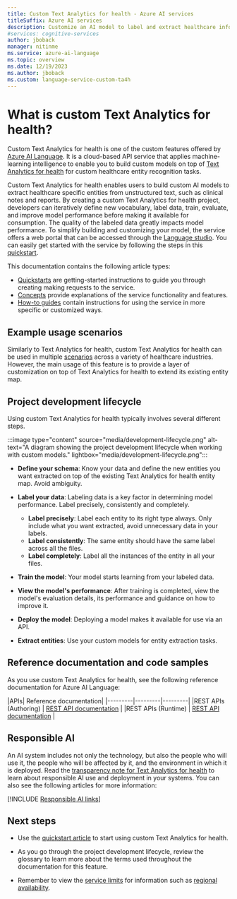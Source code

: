 ```yaml
---
title: Custom Text Analytics for health - Azure AI services
titleSuffix: Azure AI services
description: Customize an AI model to label and extract healthcare information from documents using Azure AI services.
#services: cognitive-services
author: jboback
manager: nitinme
ms.service: azure-ai-language
ms.topic: overview
ms.date: 12/19/2023
ms.author: jboback
ms.custom: language-service-custom-ta4h
---
```


# What is custom Text Analytics for health? 

Custom Text Analytics for health is one of the custom features offered by [Azure AI Language](../overview.md). It is a cloud-based API service that applies machine-learning intelligence to enable you to build custom models on top of [Text Analytics for health](../text-analytics-for-health/overview.md) for custom healthcare entity recognition tasks.

Custom Text Analytics for health enables users to build custom AI models to extract healthcare specific entities from unstructured text, such as clinical notes and reports. By creating a custom Text Analytics for health project, developers can iteratively define new vocabulary, label data, train, evaluate, and improve model performance before making it available for consumption. The quality of the labeled data greatly impacts model performance. To simplify building and customizing your model, the service offers a web portal that can be accessed through the [Language studio](https://aka.ms/languageStudio). You can easily get started with the service by following the steps in this [quickstart](quickstart.md). 
 
This documentation contains the following article types:

* [Quickstarts](quickstart.md) are getting-started instructions to guide you through creating making requests to the service.
* [Concepts](concepts/evaluation-metrics.md) provide explanations of the service functionality and features.
* [How-to guides](how-to/label-data.md) contain instructions for using the service in more specific or customized ways.

## Example usage scenarios

Similarly to Text Analytics for health, custom Text Analytics for health can be used in multiple [scenarios](../text-analytics-for-health/overview.md#example-use-cases) across a variety of healthcare industries. However, the main usage of this feature is to provide a layer of customization on top of Text Analytics for health to extend its existing entity map.


## Project development lifecycle

Using custom Text Analytics for health typically involves several different steps. 

:::image type="content" source="media/development-lifecycle.png" alt-text="A diagram showing the project development lifecycle when working with custom models." lightbox="media/development-lifecycle.png":::

* **Define your schema**: Know your data and define the new entities you want extracted on top of the existing Text Analytics for health entity map. Avoid ambiguity.

* **Label your data**: Labeling data is a key factor in determining model performance. Label precisely, consistently and completely.
    * **Label precisely**: Label each entity to its right type always. Only include what you want extracted, avoid unnecessary data in your labels.
    * **Label consistently**:  The same entity should have the same label across all the files.
    * **Label completely**: Label all the instances of the entity in all your files.

* **Train the model**: Your model starts learning from your labeled data.

* **View the model's performance**: After training is completed, view the model's evaluation details, its performance and guidance on how to improve it. 

* **Deploy the model**: Deploying a model makes it available for use via an API.

* **Extract entities**: Use your custom models for entity extraction tasks.

## Reference documentation and code samples

As you use custom Text Analytics for health, see the following reference documentation for Azure AI Language:

|APIs| Reference documentation|
|---------|---------|---------|
|REST APIs (Authoring)   | [REST API documentation](/rest/api/language/2023-04-01/text-analysis-authoring)        |
|REST APIs (Runtime)    | [REST API documentation](/rest/api/language/2023-04-01/text-analysis-runtime/submit-job)        |


## Responsible AI 

An AI system includes not only the technology, but also the people who will use it, the people who will be affected by it, and the environment in which it is deployed. Read the [transparency note for Text Analytics for health](/legal/cognitive-services/language-service/transparency-note-health?context=/azure/ai-services/language-service/context/context) to learn about responsible AI use and deployment in your systems. You can also see the following articles for more information:

[!INCLUDE [Responsible AI links](../includes/overview-responsible-ai-links.md)]


## Next steps

* Use the [quickstart article](quickstart.md) to start using custom Text Analytics for health.  

* As you go through the project development lifecycle, review the glossary to learn more about the terms used throughout the documentation for this feature. 

* Remember to view the [service limits](reference/service-limits.md) for information such as [regional availability](reference/service-limits.md#regional-availability).
